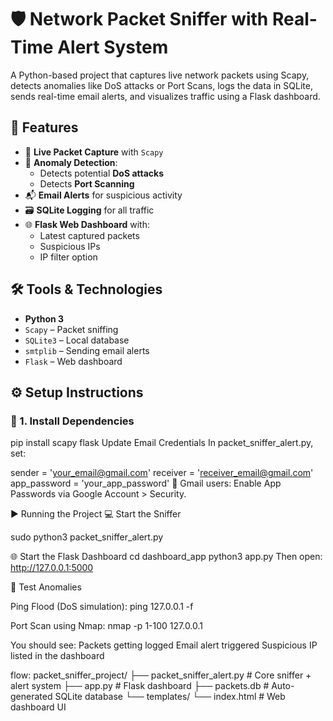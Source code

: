# 🛡️ Network Packet Sniffer with Real-Time Alert System

A Python-based project that captures live network packets using Scapy, detects anomalies like DoS attacks or Port Scans, logs the data in SQLite, sends real-time email alerts, and visualizes traffic using a Flask dashboard.


## 📌 Features

- 📡 **Live Packet Capture** with `Scapy`
- 🧠 **Anomaly Detection**:
  - Detects potential **DoS attacks**
  - Detects **Port Scanning**
- 📬 **Email Alerts** for suspicious activity
- 🗃️ **SQLite Logging** for all traffic
- 🌐 **Flask Web Dashboard** with:
  - Latest captured packets
  - Suspicious IPs  
  - IP filter option


## 🛠 Tools & Technologies

- **Python 3**
- `Scapy` – Packet sniffing
- `SQLite3` – Local database
- `smtplib` – Sending email alerts
- `Flask` – Web dashboard


## ⚙️ Setup Instructions

### 🔸 1. Install Dependencies

pip install scapy flask
Update Email Credentials
In packet_sniffer_alert.py, set:

sender = 'your_email@gmail.com'
receiver = 'receiver_email@gmail.com'
app_password = 'your_app_password'
🛑 Gmail users: Enable App Passwords via Google Account > Security.

▶️ Running the Project
💻 Start the Sniffer

sudo python3 packet_sniffer_alert.py

🌐 Start the Flask Dashboard
cd dashboard_app
python3 app.py
Then open: http://127.0.0.1:5000

🧪 Test Anomalies

Ping Flood (DoS simulation):
ping 127.0.0.1 -f

Port Scan using Nmap:
nmap -p 1-100 127.0.0.1

You should see:
Packets getting logged
Email alert triggered
Suspicious IP listed in the dashboard

flow:
packet_sniffer_project/
├── packet_sniffer_alert.py # Core sniffer + alert system
├── app.py # Flask dashboard
├── packets.db # Auto-generated SQLite database
└── templates/
└── index.html # Web dashboard UI


